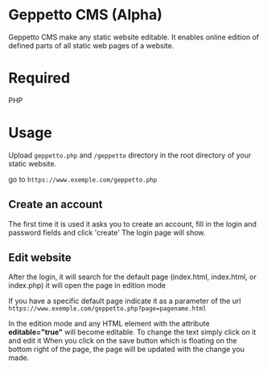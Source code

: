 # Geppetto CMS (Alpha)

Geppetto CMS make any static website editable. It enables online edition of defined parts of all static web pages of a website.

# Required

PHP

# Usage

Upload `geppetto.php` and  `/geppetto` directory in the root directory of your static website.

go to `https://www.exemple.com/geppetto.php`

## Create an account

The first time it is used it asks you to create an account, fill in the login and password fields and click 'create'
The login page will show.

## Edit website

After the login, it will search for the default page (index.html, index.html, or index.php) it will open the page in edition mode 

If you have a specific default page indicate it as a parameter of the url `https://www.exemple.com/geppetto.php?page=pagename.html`

In the edition mode and any HTML element with the attribute __editable="true"__ will become editable. To change the text simply click on it and edit it 
When you click on the save button which is floating on the bottom right of the page, the page will be updated with the change you made.
